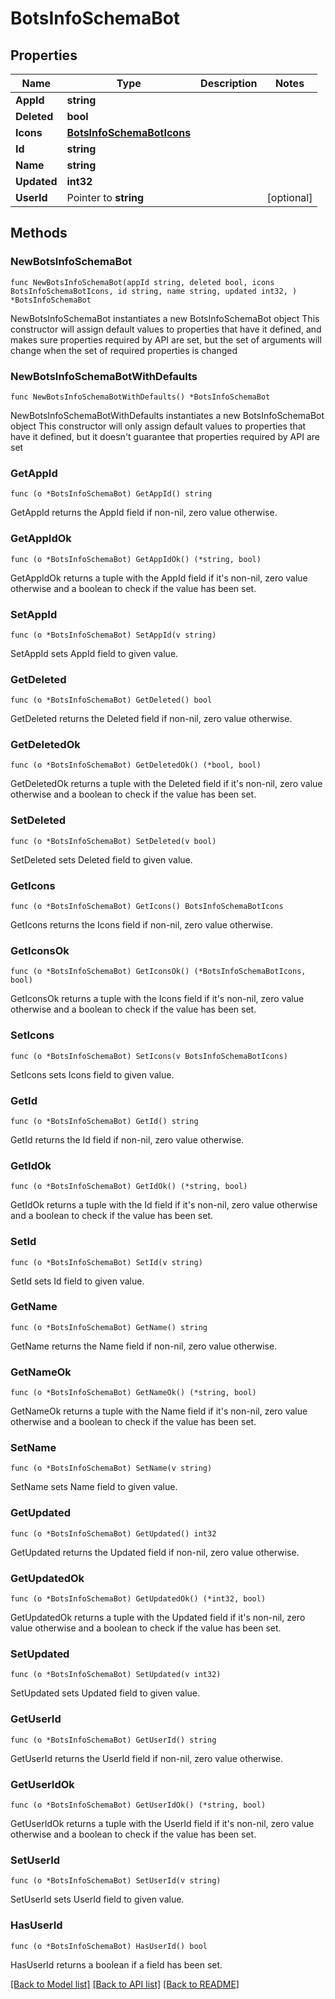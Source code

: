 # BotsInfoSchemaBot

## Properties

Name | Type | Description | Notes
------------ | ------------- | ------------- | -------------
**AppId** | **string** |  | 
**Deleted** | **bool** |  | 
**Icons** | [**BotsInfoSchemaBotIcons**](BotsInfoSchemaBotIcons.md) |  | 
**Id** | **string** |  | 
**Name** | **string** |  | 
**Updated** | **int32** |  | 
**UserId** | Pointer to **string** |  | [optional] 

## Methods

### NewBotsInfoSchemaBot

`func NewBotsInfoSchemaBot(appId string, deleted bool, icons BotsInfoSchemaBotIcons, id string, name string, updated int32, ) *BotsInfoSchemaBot`

NewBotsInfoSchemaBot instantiates a new BotsInfoSchemaBot object
This constructor will assign default values to properties that have it defined,
and makes sure properties required by API are set, but the set of arguments
will change when the set of required properties is changed

### NewBotsInfoSchemaBotWithDefaults

`func NewBotsInfoSchemaBotWithDefaults() *BotsInfoSchemaBot`

NewBotsInfoSchemaBotWithDefaults instantiates a new BotsInfoSchemaBot object
This constructor will only assign default values to properties that have it defined,
but it doesn't guarantee that properties required by API are set

### GetAppId

`func (o *BotsInfoSchemaBot) GetAppId() string`

GetAppId returns the AppId field if non-nil, zero value otherwise.

### GetAppIdOk

`func (o *BotsInfoSchemaBot) GetAppIdOk() (*string, bool)`

GetAppIdOk returns a tuple with the AppId field if it's non-nil, zero value otherwise
and a boolean to check if the value has been set.

### SetAppId

`func (o *BotsInfoSchemaBot) SetAppId(v string)`

SetAppId sets AppId field to given value.


### GetDeleted

`func (o *BotsInfoSchemaBot) GetDeleted() bool`

GetDeleted returns the Deleted field if non-nil, zero value otherwise.

### GetDeletedOk

`func (o *BotsInfoSchemaBot) GetDeletedOk() (*bool, bool)`

GetDeletedOk returns a tuple with the Deleted field if it's non-nil, zero value otherwise
and a boolean to check if the value has been set.

### SetDeleted

`func (o *BotsInfoSchemaBot) SetDeleted(v bool)`

SetDeleted sets Deleted field to given value.


### GetIcons

`func (o *BotsInfoSchemaBot) GetIcons() BotsInfoSchemaBotIcons`

GetIcons returns the Icons field if non-nil, zero value otherwise.

### GetIconsOk

`func (o *BotsInfoSchemaBot) GetIconsOk() (*BotsInfoSchemaBotIcons, bool)`

GetIconsOk returns a tuple with the Icons field if it's non-nil, zero value otherwise
and a boolean to check if the value has been set.

### SetIcons

`func (o *BotsInfoSchemaBot) SetIcons(v BotsInfoSchemaBotIcons)`

SetIcons sets Icons field to given value.


### GetId

`func (o *BotsInfoSchemaBot) GetId() string`

GetId returns the Id field if non-nil, zero value otherwise.

### GetIdOk

`func (o *BotsInfoSchemaBot) GetIdOk() (*string, bool)`

GetIdOk returns a tuple with the Id field if it's non-nil, zero value otherwise
and a boolean to check if the value has been set.

### SetId

`func (o *BotsInfoSchemaBot) SetId(v string)`

SetId sets Id field to given value.


### GetName

`func (o *BotsInfoSchemaBot) GetName() string`

GetName returns the Name field if non-nil, zero value otherwise.

### GetNameOk

`func (o *BotsInfoSchemaBot) GetNameOk() (*string, bool)`

GetNameOk returns a tuple with the Name field if it's non-nil, zero value otherwise
and a boolean to check if the value has been set.

### SetName

`func (o *BotsInfoSchemaBot) SetName(v string)`

SetName sets Name field to given value.


### GetUpdated

`func (o *BotsInfoSchemaBot) GetUpdated() int32`

GetUpdated returns the Updated field if non-nil, zero value otherwise.

### GetUpdatedOk

`func (o *BotsInfoSchemaBot) GetUpdatedOk() (*int32, bool)`

GetUpdatedOk returns a tuple with the Updated field if it's non-nil, zero value otherwise
and a boolean to check if the value has been set.

### SetUpdated

`func (o *BotsInfoSchemaBot) SetUpdated(v int32)`

SetUpdated sets Updated field to given value.


### GetUserId

`func (o *BotsInfoSchemaBot) GetUserId() string`

GetUserId returns the UserId field if non-nil, zero value otherwise.

### GetUserIdOk

`func (o *BotsInfoSchemaBot) GetUserIdOk() (*string, bool)`

GetUserIdOk returns a tuple with the UserId field if it's non-nil, zero value otherwise
and a boolean to check if the value has been set.

### SetUserId

`func (o *BotsInfoSchemaBot) SetUserId(v string)`

SetUserId sets UserId field to given value.

### HasUserId

`func (o *BotsInfoSchemaBot) HasUserId() bool`

HasUserId returns a boolean if a field has been set.


[[Back to Model list]](../README.md#documentation-for-models) [[Back to API list]](../README.md#documentation-for-api-endpoints) [[Back to README]](../README.md)


